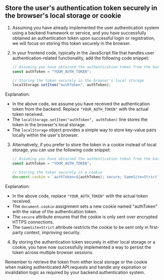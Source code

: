 



## Store the user's authentication token securely in the browser's local storage or cookie

1. Assuming you have already implemented the user authentication system using a backend framework or service, and you have successfully obtained an authentication token upon successful login or registration, we will focus on storing this token securely in the browser.

2. In your frontend code, typically in the JavaScript file that handles user authentication-related functionality, add the following code snippet:

    ```javascript
    // Assuming you have obtained the authentication token from the backend
    const authToken = "YOUR_AUTH_TOKEN";
    
    // Storing the token securely in the browser's local storage
    localStorage.setItem("authToken", authToken);
    ```

Explanation:
- In the above code, we assume you have received the authentication token from the backend. Replace `"YOUR_AUTH_TOKEN"` with the actual token received.
- The `localStorage.setItem("authToken", authToken)` line stores the token in the browser's local storage.
- The `localStorage` object provides a simple way to store key-value pairs locally within the user's browser.

3. Alternatively, if you prefer to store the token in a cookie instead of local storage, you can use the following code snippet:

    ```javascript
    // Assuming you have obtained the authentication token from the backend
    const authToken = "YOUR_AUTH_TOKEN";
    
    // Storing the token securely in a cookie
    document.cookie = `authToken=${authToken}; secure; SameSite=Strict`;
    ```

Explanation:
- In the above code, replace `"YOUR_AUTH_TOKEN"` with the actual token received.
- The `document.cookie` assignment sets a new cookie named "authToken" with the value of the authentication token.
- The `secure` attribute ensures that the cookie is only sent over encrypted HTTPS connections.
- The `SameSite=Strict` attribute restricts the cookie to be sent only in first-party context, improving security.

4. By storing the authentication token securely in either local storage or a cookie, you have now successfully implemented a way to persist the token across multiple browser sessions.

Remember to retrieve the token from either local storage or the cookie when making authenticated API requests and handle any expiration or invalidation logic as required by your backend authentication system.
